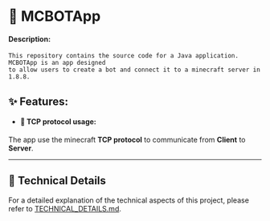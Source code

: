 # 🤖 MCBOTApp

#### Description:
```
This repository contains the source code for a Java application. MCBOTApp is an app designed
to allow users to create a bot and connect it to a minecraft server in 1.8.8.
```

## ✨ Features:
- #### 📶 TCP protocol usage:
The app use the minecraft **TCP protocol** to communicate from **Client** to **Server**.


---
## 🔎 Technical Details
For a detailed explanation of the technical aspects of this project, please refer to [TECHNICAL_DETAILS.md](./TECHNICAL_DETAILS.md).
